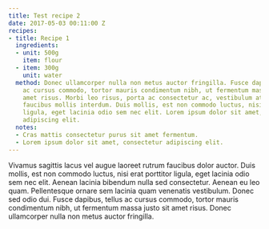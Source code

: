 ```yaml
---
title: Test recipe 2
date: 2017-05-03 00:11:00 Z
recipes:
- title: Recipe 1
  ingredients:
  - unit: 500g
    item: flour
  - item: 300g
    unit: water
  method: Donec ullamcorper nulla non metus auctor fringilla. Fusce dapibus, tellus
    ac cursus commodo, tortor mauris condimentum nibh, ut fermentum massa justo sit
    amet risus. Morbi leo risus, porta ac consectetur ac, vestibulum at eros. Maecenas
    faucibus mollis interdum. Duis mollis, est non commodo luctus, nisi erat porttitor
    ligula, eget lacinia odio sem nec elit. Lorem ipsum dolor sit amet, consectetur
    adipiscing elit.
  notes:
  - Cras mattis consectetur purus sit amet fermentum.
  - Lorem ipsum dolor sit amet, consectetur adipiscing elit.
---
```


Vivamus sagittis lacus vel augue laoreet rutrum faucibus dolor auctor. Duis mollis, est non commodo luctus, nisi erat porttitor ligula, eget lacinia odio sem nec elit. Aenean lacinia bibendum nulla sed consectetur. Aenean eu leo quam. Pellentesque ornare sem lacinia quam venenatis vestibulum. Donec sed odio dui. Fusce dapibus, tellus ac cursus commodo, tortor mauris condimentum nibh, ut fermentum massa justo sit amet risus. Donec ullamcorper nulla non metus auctor fringilla.